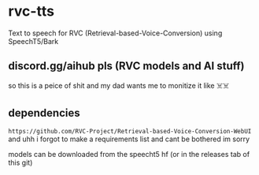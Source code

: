 # rvc-tts
Text to speech for RVC (Retrieval-based-Voice-Conversion) using SpeechT5/Bark

## discord.gg/aihub pls (RVC models and AI stuff)

so this is a peice of shit and my dad wants me to monitize it like ☠️☠️

## dependencies
`https://github.com/RVC-Project/Retrieval-based-Voice-Conversion-WebUI`
and uhh i forgot to make a requirements list and cant be bothered im sorry

models can be downloaded from the speecht5 hf
(or in the releases tab of this git)
